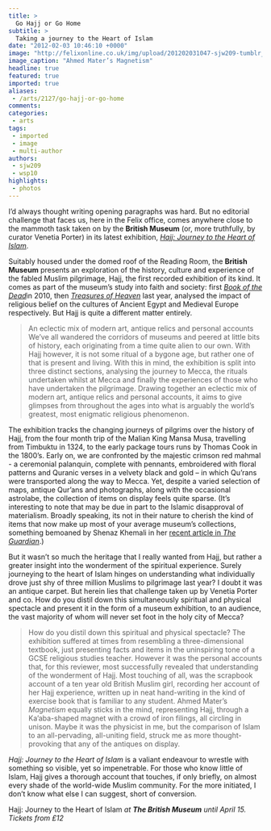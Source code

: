 ```yaml
---
title: >
  Go Hajj or Go Home
subtitle: >
  Taking a journey to the Heart of Islam
date: "2012-02-03 10:46:10 +0000"
image: "http://felixonline.co.uk/img/upload/201202031047-sjw209-tumblr_l7nkdx3cmw1qcy0nqo1_500.jpg"
image_caption: "Ahmed Mater’s Magnetism"
headline: true
featured: true
imported: true
aliases:
 - /arts/2127/go-hajj-or-go-home
comments:
categories:
 - arts
tags:
 - imported
 - image
 - multi-author
authors:
 - sjw209
 - wsp10
highlights:
 - photos
---
```


I’d always thought writing opening paragraphs was hard. But no editorial challenge that faces us, here in the Felix office, comes anywhere close to the mammoth task taken on by the __British Museum__ (or, more truthfully, by curator Venetia Porter) in its latest exhibition, [_Hajj: Journey to the Heart of Islam_](http://www.britishmuseum.org/whats_on/exhibitions/hajj.aspx).

Suitably housed under the domed roof of the Reading Room, the __British Museum__ presents an exploration of the history, culture and experience of the fabled Muslim pilgrimage, Hajj, the first recorded exhibition of its kind. It comes as part of the museum’s study into faith and society: first [_Book of the Dead_](http://www.britishmuseum.org/whats_on/archive_exhibitions/2011/book_of_the_dead.aspx)in 2010, then [_Treasures of Heaven_](http://www.britishmuseum.org/whats_on/exhibitions/treasures_of_heaven.aspx) last year, analysed the impact of religious belief on the cultures of Ancient Egypt and Medieval Europe respectively. But Hajj is quite a different matter entirely.
> An eclectic mix of modern art, antique relics and personal accounts
We’ve all wandered the corridors of museums and peered at little bits of history, each originating from a time quite alien to our own. With Hajj however, it is not some ritual of a bygone age, but rather one of that is present and living. With this in mind, the exhibition is split into three distinct sections, analysing the journey to Mecca, the rituals undertaken whilst at Mecca and finally the experiences of those who have undertaken the pilgrimage. Drawing together an eclectic mix of modern art, antique relics and personal accounts, it aims to give glimpses from throughout the ages into what is arguably the world’s greatest, most enigmatic religious phenomenon.

The exhibition tracks the changing journeys of pilgrims over the history of Hajj, from the four month trip of the Malian King Mansa Musa, travelling from Timbuktu in 1324, to the early package tours runs by Thomas Cook in the 1800’s. Early on, we are confronted by the majestic crimson red mahmal - a ceremonial palanquin, complete with pennants, embroidered with floral patterns and Quranic verses in a velvety black and gold – in which Qu’rans were transported along the way to Mecca. Yet, despite a varied selection of maps, antique Qur’ans and photographs, along with the occasional astrolabe, the collection of items on display feels quite sparse. (It’s interesting to note that may be due in part to the Islamic disapproval of materialism. Broadly speaking, its not in their nature to cherish the kind of items that now make up most of your average museum’s collections, something bemoaned by Shenaz Khemali in her [recent article in _The Guardian_](http://www.guardian.co.uk/commentisfree/2012/jan/27/hajj-exhibition-saudi-cultural-vandalism).)

But it wasn’t so much the heritage that I really wanted from Hajj, but rather a greater insight into the wonderment of the spiritual experience. Surely journeying to the heart of Islam hinges on understanding what individually drove just shy of three million Muslims to pilgrimage last year? I doubt it was an antique carpet. But herein lies that challenge taken up by Venetia Porter and co. How do you distil down this simultaneously spiritual and physical spectacle and present it in the form of a museum exhibition, to an audience, the vast majority of whom will never set foot in the holy city of Mecca?
> How do you distil down this spiritual and physical spectacle?
The exhibition suffered at times from resembling a three-dimensional textbook, just presenting facts and items in the uninspiring tone of a GCSE religious studies teacher. However it was the personal accounts that, for this reviewer, most successfully revealed that understanding of the wonderment of Hajj. Most touching of all, was the scrapbook account of a ten year old British Muslim girl, recording her account of her Hajj experience, written up in neat hand-writing in the kind of exercise book that is familiar to any student. Ahmed Mater’s _Magnetism_ equally sticks in the mind, representing Hajj, through a Ka’aba-shaped magnet with a crowd of iron filings, all circling in unison. Maybe it was the physicist in me, but the comparison of Islam to an all-pervading, all-uniting field, struck me as more thought-provoking that any of the antiques on display.

_Hajj: Journey to the Heart of Islam_ is a valiant endeavour to wrestle with something so visible, yet so impenetrable. For those who know little of Islam, Hajj gives a thorough account that touches, if only briefly, on almost every shade of the world-wide Muslim community. For the more initiated, I don’t know what else I can suggest, short of conversion.

Hajj: Journey to the Heart of Islam _at __The British Museum__ until April 15. Tickets from £12_
